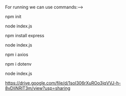 For running we can use commands:-->

npm init

node index.js

npm install express

node index.js

npm i axios

npm i dotenv

node index.js

https://drive.google.com/file/d/1soI306rXuROo3jqVVJ-h-8vDIiNRlT3m/view?usp=sharing
